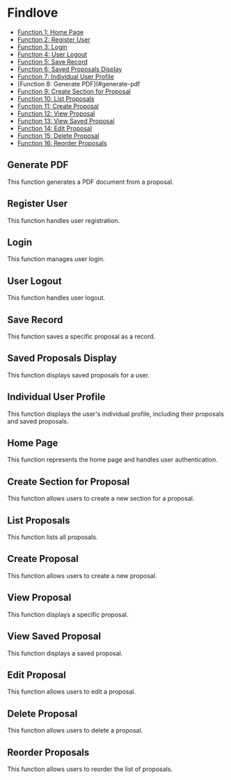 # Findlove

- [Function 1: Home Page](#home-page)
- [Function 2: Register User](#register-user)
- [Function 3: Login](#login)
- [Function 4: User Logout](#user-logout)
- [Function 5: Save Record](#save-record)
- [Function 6: Saved Proposals Display](#saved-proposals-display)
- [Function 7: Individual User Profile](#individual-user-profile)
- [Function 8: Generate PDF](#generate-pdf
- [Function 9: Create Section for Proposal](#create-section-for-proposal)
- [Function 10: List Proposals](#list-proposals)
- [Function 11: Create Proposal](#create-proposal)
- [Function 12: View Proposal](#view-proposal)
- [Function 13: View Saved Proposal](#view-saved-proposal)
- [Function 14: Edit Proposal](#edit-proposal)
- [Function 15: Delete Proposal](#delete-proposal)
- [Function 16: Reorder Proposals](#reorder-proposals)

## Generate PDF

This function generates a PDF document from a proposal.

## Register User

This function handles user registration.

## Login

This function manages user login.

## User Logout

This function handles user logout.

## Save Record

This function saves a specific proposal as a record.

## Saved Proposals Display

This function displays saved proposals for a user.

## Individual User Profile

This function displays the user's individual profile, including their proposals and saved proposals.

## Home Page

This function represents the home page and handles user authentication.

## Create Section for Proposal

This function allows users to create a new section for a proposal.

## List Proposals

This function lists all proposals.

## Create Proposal

This function allows users to create a new proposal.

## View Proposal

This function displays a specific proposal.

## View Saved Proposal

This function displays a saved proposal.

## Edit Proposal

This function allows users to edit a proposal.

## Delete Proposal

This function allows users to delete a proposal.

## Reorder Proposals

This function allows users to reorder the list of proposals.


